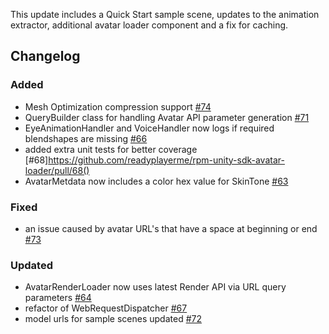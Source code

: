 This update includes a Quick Start sample scene, updates to the animation extractor, additional avatar loader component and a fix for caching. 

## Changelog

### Added
- Mesh Optimization compression support [#74](https://github.com/readyplayerme/rpm-unity-sdk-avatar-loader/pull/74)
- QueryBuilder class for handling Avatar API parameter generation [#71](https://github.com/readyplayerme/rpm-unity-sdk-avatar-loader/pull/71)
- EyeAnimationHandler and VoiceHandler now logs if required blendshapes are missing [#66](https://github.com/readyplayerme/rpm-unity-sdk-avatar-loader/pull/66)
- added extra unit tests for better coverage [#68]https://github.com/readyplayerme/rpm-unity-sdk-avatar-loader/pull/68()
- AvatarMetdata now includes a color hex value for SkinTone [#63](https://github.com/readyplayerme/rpm-unity-sdk-avatar-loader/pull/63)

### Fixed
- an issue caused by avatar URL's that have a space at beginning or end [#73](https://github.com/readyplayerme/rpm-unity-sdk-avatar-loader/pull/73)

### Updated
- AvatarRenderLoader now uses latest Render API via URL query parameters [#64](https://github.com/readyplayerme/rpm-unity-sdk-avatar-loader/pull/64)
- refactor of WebRequestDispatcher [#67](https://github.com/readyplayerme/rpm-unity-sdk-avatar-loader/pull/67)
- model urls for sample scenes updated [#72](https://github.com/readyplayerme/rpm-unity-sdk-avatar-loader/pull/72)
